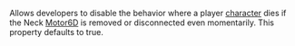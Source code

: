 Allows developers to disable the behavior where a player
[character](https://create.roblox.com/docs/reference/engine/classes/Character) dies if the Neck [Motor6D](https://create.roblox.com/docs/reference/engine/classes/Motor6D) is removed or
disconnected even momentarily. This property defaults to true.